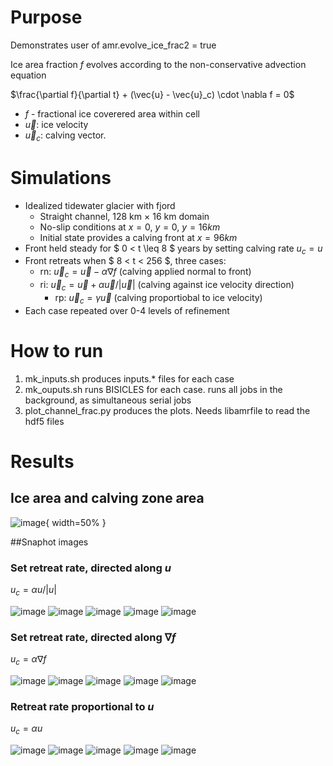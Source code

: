 
# Purpose

Demonstrates user of amr.evolve_ice_frac2 = true

Ice area fraction $f$ evolves according to the non-conservative advection equation

$\frac{\partial f}{\partial t} + (\vec{u} - \vec{u}_c) \cdot \nabla f = 0$

- $f$ - fractional ice coverered area within cell
- $\vec{u}$: ice velocity
- $\vec{u}_c$: calving vector.

# Simulations

- Idealized tidewater glacier with fjord
	- Straight channel, 128 km $\times$ 16 km domain
	- No-slip conditions at $x = 0$, $y = 0$, $y = 16 km$
	- Initial state provides a calving front at $x = 96 km$
- Front held steady for $ 0 < t \leq 8 $ years by setting calving rate $u_c = u$
- Front retreats when $ 8 < t < 256 $, three cases:
	- rn: $\vec{u}_c = \vec{u} - \alpha \nabla f$ (calving applied normal to front)
	- ri: $\vec{u}_c = \vec{u} + \alpha \vec{u} / |\vec{u}|$ (calving against ice velocity direction)
        - rp: $\vec{u}_c = \gamma \vec{u}$ (calving proportiobal to ice velocity)
- Each case repeated over 0-4 levels of refinement

# How to run

1. mk_inputs.sh  produces inputs.\* files for each case
2. mk_ouputs.sh  runs BISICLES for each case. runs all jobs in the background, as simultaneous serial jobs
3. plot_channel_frac.py  produces the plots. Needs libamrfile to read the hdf5 files

# Results

## Ice area and calving zone area


![image](retreat_area_time.png){ width=50% }

##Snaphot images

### Set retreat rate, directed along $u$

$u_c = \alpha u/|u|$ 

![image](snapshots_ri_AMR0.png)
![image](snapshots_ri_AMR1.png)
![image](snapshots_ri_AMR2.png)
![image](snapshots_ri_AMR3.png)
![image](snapshots_ri_AMR4.png)


### Set retreat rate, directed along $\nabla f$

$u_c = \alpha \nabla f$

![image](snapshots_rn_AMR0.png)
![image](snapshots_rn_AMR1.png)
![image](snapshots_rn_AMR2.png)
![image](snapshots_rn_AMR3.png)
![image](snapshots_rn_AMR4.png)

### Retreat rate proportional to $u$

$u_c = \alpha u$

![image](snapshots_rp_AMR0.png)
![image](snapshots_rp_AMR1.png)
![image](snapshots_rp_AMR2.png)
![image](snapshots_rp_AMR3.png)
![image](snapshots_rp_AMR4.png)

